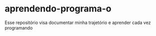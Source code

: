 # aprendendo-programa-o
Esse repositório visa documentar minha trajetório e aprender cada vez programando
